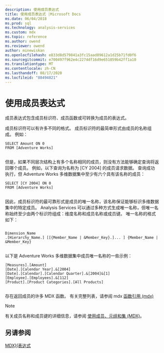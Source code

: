 ```yaml
---
description: 使用成员表达式
title: 使用成员表达式 |Microsoft Docs
ms.date: 06/04/2018
ms.prod: sql
ms.technology: analysis-services
ms.custom: mdx
ms.topic: reference
ms.author: owend
ms.reviewer: owend
author: minewiskan
ms.openlocfilehash: e833d8d579841a3fc15aad89612a1d25b71fd0f6
ms.sourcegitcommit: e700497f962e4c2274df16d9e651059b42ff1a10
ms.translationtype: MT
ms.contentlocale: zh-CN
ms.lasthandoff: 08/17/2020
ms.locfileid: "88494821"
---
```

# <a name="using-member-expressions"></a>使用成员表达式


  成员表达式包含成员标识符、成员函数或可转换为成员的表达式。  
  
 成员标识符可以有许多不同的格式。 成员标识符的最简单形式由成员的名称组成。 例如：  
  
```  
SELECT Amount ON 0  
FROM [Adventure Works]  
  
```  
  
 但是，如果不同层次结构上有多个名称相同的成员，则没有方法能够确定查询将返回哪个成员。 例如，以下查询为名称为 [CY 2004] 的成员请求数据。 查询成功执行，但 Adventure Works 多维数据集中至少有六个具有该名称的成员：  
  
```  
SELECT [CY 2004] ON 0  
FROM [Adventure Works]  
  
```  
  
 因此，成员标识符的最可靠形式是成员的唯一名称，该名称保证能够标识多维数据集中的特定成员。 Analysis Services 可以通过多种方式生成唯一名称，但唯一名称始终至少由两个标识符组成：维度名称和成员名称或成员键。 唯一名称的格式如下：  
  
```  
  
Dimension_Name  
.[Hierarchy_Name.] [[{Member_Name | &Member_Key}.]... ] {Member_Name | &Member_Key}  
  
```  
  
 以下是 Adventure Works 多维数据集中成员唯一名称的一些示例：  
  
```  
[Measures].[Amount]  
[Date].[Calendar Year].&[2004]  
[Date].[Calendar].[Calendar Quarter].&[2004]&[1]  
[Employee].[Employees].&[112]  
[Product].[Product Categories].[All Products]  
  
```  
  
 存在返回成员的许多 MDX 函数。 有关完整列表，请参阅 mdx [函数引用 &#40;mdx&#41;](../mdx/mdx-function-reference-mdx.md)  
  
> [!NOTE]  
>  有关成员名称和成员键的详细信息，请参阅 [使用成员、元组和集 &#40;MDX&#41;](https://docs.microsoft.com/analysis-services/multidimensional-models/mdx/working-with-members-tuples-and-sets-mdx)。  
  
## <a name="see-also"></a>另请参阅  
 [MDX&#41;&#40;表达式 ](../mdx/expressions-mdx.md)  
  
  
